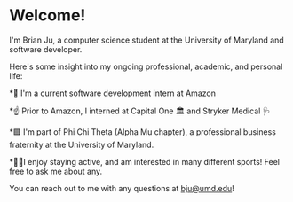 # Welcome! 
I'm Brian Ju, a computer science student at the University of Maryland and software developer. 

Here's some insight into my ongoing professional, academic, and personal life:

*🍌 I'm a current software development intern at Amazon

*☝️ Prior to Amazon, I interned at Capital One 🏛 and Stryker Medical 🩺

*🟪 I'm part of Phi Chi Theta (Alpha Mu chapter), a professional business fraternity at the University of Maryland. 

*🏋️‍♂️I enjoy staying active, and am interested in many different sports! Feel free to ask me about any. 

You can reach out to me with any questions at bju@umd.edu! 
